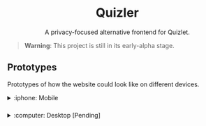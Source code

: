 <h1 align='center'>Quizler</h1>
<p align='center'>A privacy-focused alternative frontend for Quizlet.</p>

> **Warning**:
> This project is still in its early-alpha stage.

## Prototypes

Prototypes of how the website could look like on different devices.

<details>
  <summary>:iphone: Mobile</summary>
  <br>
  <img src="https://user-images.githubusercontent.com/24477470/236700283-15b6f5a6-86b3-4bae-9807-7afc82b31885.jpg"
       alt="Mobile prototype of Quizler">
</details>

### 

<details>
  <summary>:computer: Desktop [Pending]</summary>
</details>
